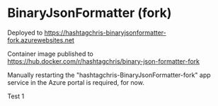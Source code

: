 # BinaryJsonFormatter (fork)

Deployed to https://hashtagchris-binaryjsonformatter-fork.azurewebsites.net

Container image published to https://hub.docker.com/r/hashtagchris/binary-json-formatter-fork

Manually restarting the "hashtagchris-BinaryJsonFormatter-fork" app service in the Azure portal is required, for now.

Test 1

